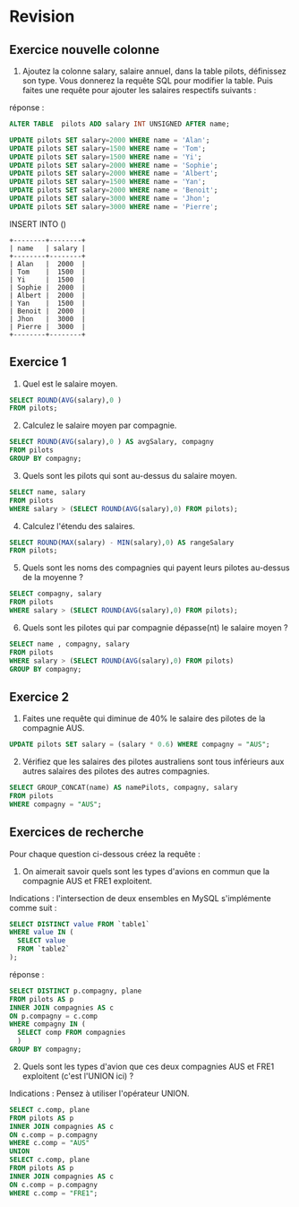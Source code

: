 # Revision

## Exercice nouvelle colonne

1. Ajoutez la colonne salary, salaire annuel, dans la table pilots, définissez son type. Vous donnerez la requête SQL pour modifier la table. Puis faites une requête pour ajouter les salaires respectifs suivants :

réponse : 
```sql
ALTER TABLE  pilots ADD salary INT UNSIGNED AFTER name;

UPDATE pilots SET salary=2000 WHERE name = 'Alan';
UPDATE pilots SET salary=1500 WHERE name = 'Tom';
UPDATE pilots SET salary=1500 WHERE name = 'Yi';
UPDATE pilots SET salary=2000 WHERE name = 'Sophie';
UPDATE pilots SET salary=2000 WHERE name = 'Albert';
UPDATE pilots SET salary=1500 WHERE name = 'Yan';
UPDATE pilots SET salary=2000 WHERE name = 'Benoit';
UPDATE pilots SET salary=3000 WHERE name = 'Jhon';
UPDATE pilots SET salary=3000 WHERE name = 'Pierre';

```

INSERT INTO ()

```text
+--------+--------+
| name   | salary |
+--------+--------+
| Alan   |  2000  |
| Tom    |  1500  |
| Yi     |  1500  |
| Sophie |  2000  |
| Albert |  2000  |
| Yan    |  1500  |
| Benoit |  2000  |
| Jhon   |  3000  |
| Pierre |  3000  |
+--------+--------+
```

## Exercice 1

1. Quel est le salaire moyen.
```sql
SELECT ROUND(AVG(salary),0 )
FROM pilots;
```

2. Calculez le salaire moyen par compagnie.

```sql
SELECT ROUND(AVG(salary),0 ) AS avgSalary, compagny 
FROM pilots 
GROUP BY compagny;
```

3. Quels sont les pilots qui sont au-dessus du salaire moyen.

```sql
SELECT name, salary 
FROM pilots 
WHERE salary > (SELECT ROUND(AVG(salary),0) FROM pilots);
```

4. Calculez l'étendu des salaires.

```sql
SELECT ROUND(MAX(salary) - MIN(salary),0) AS rangeSalary 
FROM pilots;
```
5. Quels sont les noms des compagnies qui payent leurs pilotes au-dessus de la moyenne ?

```sql
SELECT compagny, salary 
FROM pilots 
WHERE salary > (SELECT ROUND(AVG(salary),0) FROM pilots); 
```

6. Quels sont les pilotes qui par compagnie dépasse(nt) le salaire moyen ?
```sql
SELECT name , compagny, salary 
FROM pilots 
WHERE salary > (SELECT ROUND(AVG(salary),0) FROM pilots) 
GROUP BY compagny; 
```

## Exercice 2

1. Faites une requête qui diminue de 40% le salaire des pilotes de la compagnie AUS.
```sql
UPDATE pilots SET salary = (salary * 0.6) WHERE compagny = "AUS";
```

2. Vérifiez que les salaires des pilotes australiens sont tous inférieurs aux autres salaires des pilotes des autres compagnies.

```sql
SELECT GROUP_CONCAT(name) AS namePilots, compagny, salary 
FROM pilots
WHERE compagny = "AUS";
```

## Exercices de recherche

Pour chaque question ci-dessous créez la requête :

1. On aimerait savoir quels sont les types d'avions en commun que la compagnie AUS et FRE1 exploitent.

Indications : l'intersection de deux ensembles en MySQL s'implémente comme suit :

```sql
SELECT DISTINCT value FROM `table1`
WHERE value IN (
  SELECT value 
  FROM `table2`
);
```

réponse : 
```sql
SELECT DISTINCT p.compagny, plane
FROM pilots AS p
INNER JOIN compagnies AS c
ON p.compagny = c.comp
WHERE compagny IN (
  SELECT comp FROM compagnies
  )
GROUP BY compagny;
```

2. Quels sont les types d'avion que ces deux compagnies AUS et FRE1 exploitent (c'est l'UNION ici) ?

Indications : Pensez à utiliser l'opérateur UNION.

```sql
SELECT c.comp, plane
FROM pilots AS p
INNER JOIN compagnies AS c
ON c.comp = p.compagny
WHERE c.comp = "AUS"
UNION
SELECT c.comp, plane
FROM pilots AS p
INNER JOIN compagnies AS c
ON c.comp = p.compagny
WHERE c.comp = "FRE1";
```
